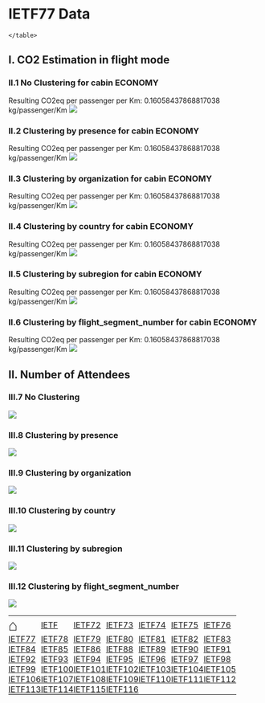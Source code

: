 # IETF77 Data

  <html>
  <style>
  table, th, td {
    border: 0px none;
    padding: 0px;
  }
  </style>
  <body>
    <table style="width:100%">
          <tr>
<td><a href='https://mglt.github.io/co2eq/' style='font-size: 30px; text-decoration: none' >⌂</a></td>
<td><a href='https://mglt.github.io/co2eq/IETF/IETF'>IETF</a></td>
<td><a href='https://mglt.github.io/co2eq/IETF/IETF72'>IETF72</a></td>
<td><a href='https://mglt.github.io/co2eq/IETF/IETF73'>IETF73</a></td>
<td><a href='https://mglt.github.io/co2eq/IETF/IETF74'>IETF74</a></td>
<td><a href='https://mglt.github.io/co2eq/IETF/IETF75'>IETF75</a></td>
<td><a href='https://mglt.github.io/co2eq/IETF/IETF76'>IETF76</a></td>
      </tr>
      <tr>
<td><a href='https://mglt.github.io/co2eq/IETF/IETF77'>IETF77</a></td>
<td><a href='https://mglt.github.io/co2eq/IETF/IETF78'>IETF78</a></td>
<td><a href='https://mglt.github.io/co2eq/IETF/IETF79'>IETF79</a></td>
<td><a href='https://mglt.github.io/co2eq/IETF/IETF80'>IETF80</a></td>
<td><a href='https://mglt.github.io/co2eq/IETF/IETF81'>IETF81</a></td>
<td><a href='https://mglt.github.io/co2eq/IETF/IETF82'>IETF82</a></td>
<td><a href='https://mglt.github.io/co2eq/IETF/IETF83'>IETF83</a></td>
      </tr>
      <tr>
<td><a href='https://mglt.github.io/co2eq/IETF/IETF84'>IETF84</a></td>
<td><a href='https://mglt.github.io/co2eq/IETF/IETF85'>IETF85</a></td>
<td><a href='https://mglt.github.io/co2eq/IETF/IETF86'>IETF86</a></td>
<td><a href='https://mglt.github.io/co2eq/IETF/IETF88'>IETF88</a></td>
<td><a href='https://mglt.github.io/co2eq/IETF/IETF89'>IETF89</a></td>
<td><a href='https://mglt.github.io/co2eq/IETF/IETF90'>IETF90</a></td>
<td><a href='https://mglt.github.io/co2eq/IETF/IETF91'>IETF91</a></td>
      </tr>
      <tr>
<td><a href='https://mglt.github.io/co2eq/IETF/IETF92'>IETF92</a></td>
<td><a href='https://mglt.github.io/co2eq/IETF/IETF93'>IETF93</a></td>
<td><a href='https://mglt.github.io/co2eq/IETF/IETF94'>IETF94</a></td>
<td><a href='https://mglt.github.io/co2eq/IETF/IETF95'>IETF95</a></td>
<td><a href='https://mglt.github.io/co2eq/IETF/IETF96'>IETF96</a></td>
<td><a href='https://mglt.github.io/co2eq/IETF/IETF97'>IETF97</a></td>
<td><a href='https://mglt.github.io/co2eq/IETF/IETF98'>IETF98</a></td>
      </tr>
      <tr>
<td><a href='https://mglt.github.io/co2eq/IETF/IETF99'>IETF99</a></td>
<td><a href='https://mglt.github.io/co2eq/IETF/IETF100'>IETF100</a></td>
<td><a href='https://mglt.github.io/co2eq/IETF/IETF101'>IETF101</a></td>
<td><a href='https://mglt.github.io/co2eq/IETF/IETF102'>IETF102</a></td>
<td><a href='https://mglt.github.io/co2eq/IETF/IETF103'>IETF103</a></td>
<td><a href='https://mglt.github.io/co2eq/IETF/IETF104'>IETF104</a></td>
<td><a href='https://mglt.github.io/co2eq/IETF/IETF105'>IETF105</a></td>
      </tr>
      <tr>
<td><a href='https://mglt.github.io/co2eq/IETF/IETF106'>IETF106</a></td>
<td><a href='https://mglt.github.io/co2eq/IETF/IETF107'>IETF107</a></td>
<td><a href='https://mglt.github.io/co2eq/IETF/IETF108'>IETF108</a></td>
<td><a href='https://mglt.github.io/co2eq/IETF/IETF109'>IETF109</a></td>
<td><a href='https://mglt.github.io/co2eq/IETF/IETF110'>IETF110</a></td>
<td><a href='https://mglt.github.io/co2eq/IETF/IETF111'>IETF111</a></td>
<td><a href='https://mglt.github.io/co2eq/IETF/IETF112'>IETF112</a></td>
      </tr>
      <tr>
<td><a href='https://mglt.github.io/co2eq/IETF/IETF113'>IETF113</a></td>
<td><a href='https://mglt.github.io/co2eq/IETF/IETF114'>IETF114</a></td>
<td><a href='https://mglt.github.io/co2eq/IETF/IETF115'>IETF115</a></td>
<td><a href='https://mglt.github.io/co2eq/IETF/IETF116'>IETF116</a></td>
<td> </td>
<td> </td>
<td> </td>
      </tr>

    </table>
  </body>
  </html>
    
## I. CO2 Estimation in flight mode

### II.1 No Clustering for cabin ECONOMY

Resulting CO2eq per passenger per Km: 0.16058437868817038 kg/passenger/Km
![](co2eq-mode_flight_distance-cluster_nbr_15-co2eq_myclimate_goclimate_ukgov-cabin_ECONOMY_AVERAGE.svg)

### II.2 Clustering by presence for cabin ECONOMY

Resulting CO2eq per passenger per Km: 0.16058437868817038 kg/passenger/Km
![](co2eq-mode_flight_distance-cluster_key_presence-cluster_nbr_15-co2eq_myclimate_goclimate_ukgov-cabin_ECONOMY_AVERAGE.svg)

### II.3 Clustering by organization for cabin ECONOMY

Resulting CO2eq per passenger per Km: 0.16058437868817038 kg/passenger/Km
![](co2eq-mode_flight_distance-cluster_key_organization-cluster_nbr_15-co2eq_myclimate_goclimate_ukgov-cabin_ECONOMY_AVERAGE.svg)

### II.4 Clustering by country for cabin ECONOMY

Resulting CO2eq per passenger per Km: 0.16058437868817038 kg/passenger/Km
![](co2eq-mode_flight_distance-cluster_key_country-cluster_nbr_15-co2eq_myclimate_goclimate_ukgov-cabin_ECONOMY_AVERAGE.svg)

### II.5 Clustering by subregion for cabin ECONOMY

Resulting CO2eq per passenger per Km: 0.16058437868817038 kg/passenger/Km
![](co2eq-mode_flight_distance-cluster_key_subregion-cluster_nbr_15-co2eq_myclimate_goclimate_ukgov-cabin_ECONOMY_AVERAGE.svg)

### II.6 Clustering by flight_segment_number for cabin ECONOMY

Resulting CO2eq per passenger per Km: 0.16058437868817038 kg/passenger/Km
![](co2eq-mode_flight_distance-cluster_key_flight_segment_number-cluster_nbr_15-co2eq_myclimate_goclimate_ukgov-cabin_ECONOMY_AVERAGE.svg)

## II. Number of Attendees

### III.7 No Clustering

![](co2eq-mode_attendee-cluster_nbr_15.svg)

### III.8 Clustering by presence

![](co2eq-mode_attendee-cluster_key_presence-cluster_nbr_15.svg)

### III.9 Clustering by organization

![](co2eq-mode_attendee-cluster_key_organization-cluster_nbr_15.svg)

### III.10 Clustering by country

![](co2eq-mode_attendee-cluster_key_country-cluster_nbr_15.svg)

### III.11 Clustering by subregion

![](co2eq-mode_attendee-cluster_key_subregion-cluster_nbr_15.svg)

### III.12 Clustering by flight_segment_number

![](co2eq-mode_attendee-cluster_key_flight_segment_number-cluster_nbr_15.svg)

